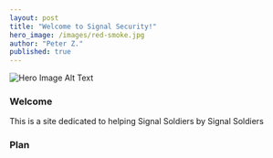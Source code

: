 ```yaml
---
layout: post
title: "Welcome to Signal Security!"
hero_image: /images/red-smoke.jpg
author: "Peter Z."
published: true
---
```


<div class="hero-image">
  <img src="{{ page.hero_image }}" alt="Hero Image Alt Text">
</div>

### Welcome
This is a site dedicated to helping Signal Soldiers by Signal Soldiers

### Plan
